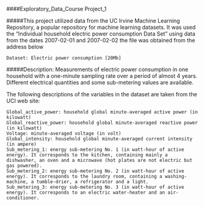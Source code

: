 ####Exploratory_Data_Course
Project_1


#####This project utilized data from the UC Irvine Machine Learning Repository, a popular repository for machine learning datasets. It was used the “Individual household electric power consumption Data Set” using data from the dates 2007-02-01 and 2007-02-02 the file was obtained from the address below 

    Dataset: Electric power consumption [20Mb]

#####Description: Measurements of electric power consumption in one household with a one-minute sampling rate over a period of almost 4 years. Different electrical quantities and some sub-metering values are available.

The following descriptions of the  variables in the dataset are taken from the UCI web site:

    Global_active_power: household global minute-averaged active power (in kilowatt)
    Global_reactive_power: household global minute-averaged reactive power (in kilowatt)
    Voltage: minute-averaged voltage (in volt)
    Global_intensity: household global minute-averaged current intensity (in ampere)
    Sub_metering_1: energy sub-metering No. 1 (in watt-hour of active energy). It corresponds to the kitchen, containing mainly a dishwasher, an oven and a microwave (hot plates are not electric but gas powered).
    Sub_metering_2: energy sub-metering No. 2 (in watt-hour of active energy). It corresponds to the laundry room, containing a washing-machine, a tumble-drier, a refrigerator and a light.
    Sub_metering_3: energy sub-metering No. 3 (in watt-hour of active energy). It corresponds to an electric water-heater and an air-conditioner.



